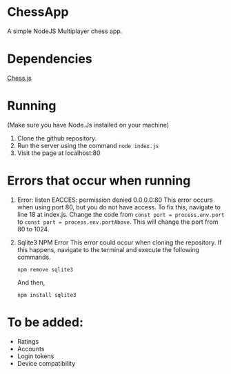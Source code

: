 # ChessApp
A simple NodeJS Multiplayer chess app.


# Dependencies
[Chess.js](https://github.com/jhlywa/chess.j)

# Running
(Make sure you have Node.Js installed on your machine)
1. Clone the github repository.
2. Run the server using the command `node index.js`
3. Visit the page at localhost:80

# Errors that occur when running
1. Error: listen EACCES: permission denied 0.0.0.0:80
  This error occurs when using port 80, but you do not have access.
  To fix this, navigate to line 18 at index.js.
  Change the code from `const port = process.env.port` to `const port = process.env.portAbove`.
  This will change the port from 80 to 1024.


2. Sqlite3 NPM Error
   This error could occur when cloning the repository.
   If this happens, navigate to the terminal and execute the following commands.
   
   `npm remove sqlite3`
   
   
   And then,
   
   
   `npm install sqlite3`

# To be added:
- Ratings
- Accounts
- Login tokens
- Device compatibility
